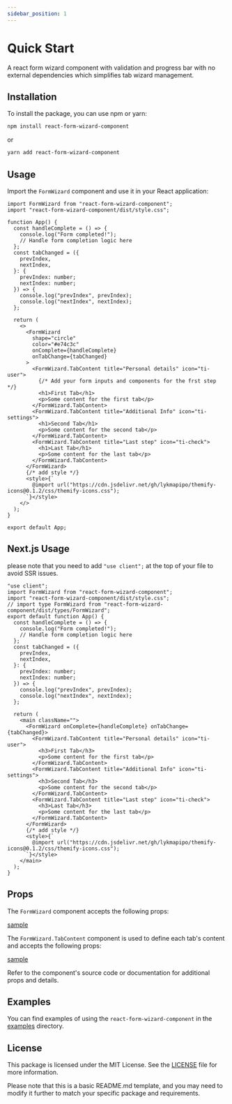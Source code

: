 ```yaml
---
sidebar_position: 1
---
```


# Quick Start

A react form wizard component with validation and progress bar with no external dependencies which simplifies tab wizard management.

## Installation

To install the package, you can use npm or yarn:

```bash
npm install react-form-wizard-component
```

or

```bash
yarn add react-form-wizard-component
```

## Usage

Import the `FormWizard` component and use it in your React application:

```tsx
import FormWizard from "react-form-wizard-component";
import "react-form-wizard-component/dist/style.css";

function App() {
  const handleComplete = () => {
    console.log("Form completed!");
    // Handle form completion logic here
  };
  const tabChanged = ({
    prevIndex,
    nextIndex,
  }: {
    prevIndex: number;
    nextIndex: number;
  }) => {
    console.log("prevIndex", prevIndex);
    console.log("nextIndex", nextIndex);
  };

  return (
    <>
      <FormWizard
        shape="circle"
        color="#e74c3c"
        onComplete={handleComplete}
        onTabChange={tabChanged}
      >
        <FormWizard.TabContent title="Personal details" icon="ti-user">
          {/* Add your form inputs and components for the frst step */}
          <h1>First Tab</h1>
          <p>Some content for the first tab</p>
        </FormWizard.TabContent>
        <FormWizard.TabContent title="Additional Info" icon="ti-settings">
          <h1>Second Tab</h1>
          <p>Some content for the second tab</p>
        </FormWizard.TabContent>
        <FormWizard.TabContent title="Last step" icon="ti-check">
          <h1>Last Tab</h1>
          <p>Some content for the last tab</p>
        </FormWizard.TabContent>
      </FormWizard>
      {/* add style */}
      <style>{`
        @import url("https://cdn.jsdelivr.net/gh/lykmapipo/themify-icons@0.1.2/css/themify-icons.css");
      `}</style>
    </>
  );
}

export default App;
```

## Next.js Usage
please note that you need to add `"use client";` at the top of your file to avoid SSR issues.

```tsx
"use client";
import FormWizard from "react-form-wizard-component";
import "react-form-wizard-component/dist/style.css";
// import type FormWizard from "react-form-wizard-component/dist/types/FormWizard";
export default function App() {
  const handleComplete = () => {
    console.log("Form completed!");
    // Handle form completion logic here
  };
  const tabChanged = ({
    prevIndex,
    nextIndex,
  }: {
    prevIndex: number;
    nextIndex: number;
  }) => {
    console.log("prevIndex", prevIndex);
    console.log("nextIndex", nextIndex);
  };

  return (
    <main className="">
      <FormWizard onComplete={handleComplete} onTabChange={tabChanged}>
        <FormWizard.TabContent title="Personal details" icon="ti-user">
          <h3>First Tab</h3>
          <p>Some content for the first tab</p>
        </FormWizard.TabContent>
        <FormWizard.TabContent title="Additional Info" icon="ti-settings">
          <h3>Second Tab</h3>
          <p>Some content for the second tab</p>
        </FormWizard.TabContent>
        <FormWizard.TabContent title="Last step" icon="ti-check">
          <h3>Last Tab</h3>
          <p>Some content for the last tab</p>
        </FormWizard.TabContent>
      </FormWizard>
      {/* add style */}
      <style>{`
        @import url("https://cdn.jsdelivr.net/gh/lykmapipo/themify-icons@0.1.2/css/themify-icons.css");
      `}</style>
    </main>
  );
}
```

## Props

The `FormWizard` component accepts the following props:

[sample](/docs/props)

The `FormWizard.TabContent` component is used to define each tab's content and accepts the following props:

[sample](/docs/props#formwizardtabcontent-component)


Refer to the component's source code or documentation for additional props and details.

## Examples

You can find examples of using the `react-form-wizard-component` in the [examples](/docs/category/demos) directory.

## License

This package is licensed under the MIT License. See the [LICENSE](https://github.com/parsajiravand/react-form-wizard/blob/master/LICENSE) file for more information.

Please note that this is a basic README.md template, and you may need to modify it further to match your specific package and requirements.
